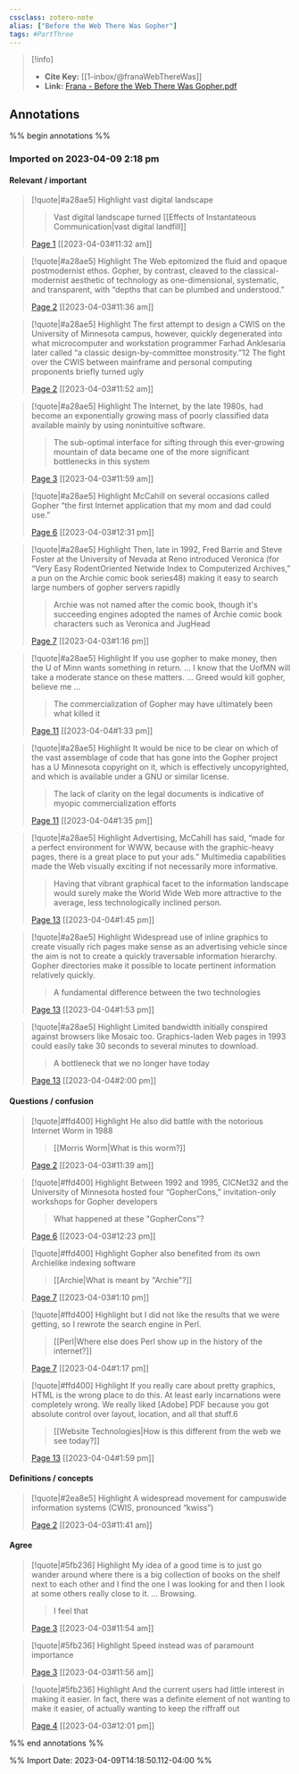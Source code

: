 ```yaml
---
cssclass: zotero-note
alias: ["Before the Web There Was Gopher"]
tags: #PartThree
---
```


> [!info]
> - **Cite Key:** [[1-inbox/@franaWebThereWas]]
> - **Link:** [Frana - Before the Web There Was Gopher.pdf](file://C:\Users\willc\Zotero\storage\QK6Q2F5H\Frana%20-%20Before%20the%20Web%20There%20Was%20Gopher.pdf)

## Annotations
%% begin annotations %%
### Imported on 2023-04-09 2:18 pm

#### Relevant / important

> [!quote|#a28ae5] Highlight
> vast digital landscape
>
>> Vast digital landscape turned [[Effects of Instantateous Communication|vast digital landfill]]
>
> [Page 1](zotero://open-pdf/library/items/QK6Q2F5H?page=1) [[2023-04-03#11:32 am]]

> [!quote|#a28ae5] Highlight
> The Web epitomized the fluid and opaque postmodernist ethos. Gopher, by contrast, cleaved to the classical-modernist aesthetic of technology as one-dimensional, systematic, and transparent, with “depths that can be plumbed and understood.”
>
> [Page 2](zotero://open-pdf/library/items/QK6Q2F5H?page=2) [[2023-04-03#11:36 am]]

> [!quote|#a28ae5] Highlight
> The first attempt to design a CWIS on the University of Minnesota campus, however, quickly degenerated into what microcomputer and workstation programmer Farhad Anklesaria later called “a classic design-by-committee monstrosity.”12 The fight over the CWIS between mainframe and personal computing proponents briefly turned ugly
>
> [Page 2](zotero://open-pdf/library/items/QK6Q2F5H?page=2) [[2023-04-03#11:52 am]]

> [!quote|#a28ae5] Highlight
> The Internet, by the late 1980s, had become an exponentially growing mass of poorly classified data available mainly by using nonintuitive software.
>
>> The sub-optimal interface for sifting through this ever-growing mountain of data became one of the more significant bottlenecks in this system
>
> [Page 3](zotero://open-pdf/library/items/QK6Q2F5H?page=3) [[2023-04-03#11:59 am]]

> [!quote|#a28ae5] Highlight
> McCahill on several occasions called Gopher “the first Internet application that my mom and dad could use.”
>
> [Page 6](zotero://open-pdf/library/items/QK6Q2F5H?page=6) [[2023-04-03#12:31 pm]]

> [!quote|#a28ae5] Highlight
> Then, late in 1992, Fred Barrie and Steve Foster at the University of Nevada at Reno introduced Veronica (for “Very Easy RodentOriented Netwide Index to Computerized Archives,” a pun on the Archie comic book series48) making it easy to search large numbers of gopher servers rapidly
>
>> Archie was not named after the comic book, though it's succeeding engines adopted the names of Archie comic book characters such as Veronica and JugHead
>
> [Page 7](zotero://open-pdf/library/items/QK6Q2F5H?page=7) [[2023-04-03#1:16 pm]]

> [!quote|#a28ae5] Highlight
> If you use gopher to make money, then the U of Minn wants something in return. ... I know that the UofMN will take a moderate stance on these matters. ... Greed would kill gopher, believe me ...
>
>> The commercialization of Gopher may have ultimately been what killed it
>
> [Page 11](zotero://open-pdf/library/items/QK6Q2F5H?page=11) [[2023-04-04#1:33 pm]]

> [!quote|#a28ae5] Highlight
> It would be nice to be clear on which of the vast assemblage of code that has gone into the Gopher project has a U Minnesota copyright on it, which is effectively uncopyrighted, and which is available under a GNU or similar license.
>
>> The lack of clarity on the legal documents is indicative of myopic commercialization efforts
>
> [Page 11](zotero://open-pdf/library/items/QK6Q2F5H?page=11) [[2023-04-04#1:35 pm]]

> [!quote|#a28ae5] Highlight
> Advertising, McCahill has said, “made for a perfect environment for WWW, because with the graphic-heavy pages, there is a great place to put your ads.” Multimedia capabilities made the Web visually exciting if not necessarily more informative.
>
>> Having that vibrant graphical facet to the information landscape would surely make the World Wide Web more attractive to the average, less technologically inclined person.
>
> [Page 13](zotero://open-pdf/library/items/QK6Q2F5H?page=13) [[2023-04-04#1:45 pm]]

> [!quote|#a28ae5] Highlight
> Widespread use of inline graphics to create visually rich pages make sense as an advertising vehicle since the aim is not to create a quickly traversable information hierarchy. Gopher directories make it possible to locate pertinent information relatively quickly.
>
>> A fundamental difference between the two technologies
>
> [Page 13](zotero://open-pdf/library/items/QK6Q2F5H?page=13) [[2023-04-04#1:53 pm]]

> [!quote|#a28ae5] Highlight
> Limited bandwidth initially conspired against browsers like Mosaic too. Graphics-laden Web pages in 1993 could easily take 30 seconds to several minutes to download.
>
>> A bottleneck that we no longer have today
>
> [Page 13](zotero://open-pdf/library/items/QK6Q2F5H?page=13) [[2023-04-04#2:00 pm]]

#### Questions / confusion

> [!quote|#ffd400] Highlight
> He also did battle with the notorious Internet Worm in 1988
>
>> [[Morris Worm|What is this worm?]]
>
> [Page 2](zotero://open-pdf/library/items/QK6Q2F5H?page=2) [[2023-04-03#11:39 am]]

> [!quote|#ffd400] Highlight
> Between 1992 and 1995, CICNet32 and the University of Minnesota hosted four “GopherCons,” invitation-only workshops for Gopher developers
>
>> What happened at these "GopherCons"?
>
> [Page 6](zotero://open-pdf/library/items/QK6Q2F5H?page=6) [[2023-04-03#12:23 pm]]

> [!quote|#ffd400] Highlight
> Gopher also benefited from its own Archielike indexing software
>
>> [[Archie|What is meant by "Archie"?]]
>
> [Page 7](zotero://open-pdf/library/items/QK6Q2F5H?page=7) [[2023-04-03#1:10 pm]]

> [!quote|#ffd400] Highlight
> but I did not like the results that we were getting, so I rewrote the search engine in Perl.
>
>> [[Perl|Where else does Perl show up in the history of the internet?]]
>
> [Page 7](zotero://open-pdf/library/items/QK6Q2F5H?page=7) [[2023-04-04#1:17 pm]]

> [!quote|#ffd400] Highlight
> If you really care about pretty graphics, HTML is the wrong place to do this. At least early incarnations were completely wrong. We really liked [Adobe] PDF because you got absolute control over layout, location, and all that stuff.6
>
>> [[Website Technologies|How is this different from the web we see today?]]
>
> [Page 13](zotero://open-pdf/library/items/QK6Q2F5H?page=13) [[2023-04-04#1:59 pm]]

#### Definitions / concepts

> [!quote|#2ea8e5] Highlight
> A widespread movement for campuswide information systems (CWIS, pronounced “kwiss”)
>
> [Page 2](zotero://open-pdf/library/items/QK6Q2F5H?page=2) [[2023-04-03#11:41 am]]

#### Agree

> [!quote|#5fb236] Highlight
> My idea of a good time is to just go wander around where there is a big collection of books on the shelf next to each other and I find the one I was looking for and then I look at some others really close to it. ... Browsing.
>
>> I feel that
>
> [Page 3](zotero://open-pdf/library/items/QK6Q2F5H?page=3) [[2023-04-03#11:54 am]]

> [!quote|#5fb236] Highlight
> Speed instead was of paramount importance
>
> [Page 3](zotero://open-pdf/library/items/QK6Q2F5H?page=3) [[2023-04-03#11:56 am]]

> [!quote|#5fb236] Highlight
> And the current users had little interest in making it easier. In fact, there was a definite element of not wanting to make it easier, of actually wanting to keep the riffraff out
>
> [Page 4](zotero://open-pdf/library/items/QK6Q2F5H?page=4) [[2023-04-03#12:01 pm]]


%% end annotations %%

%% Import Date: 2023-04-09T14:18:50.112-04:00 %%
